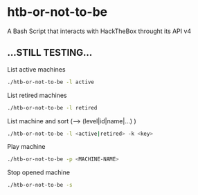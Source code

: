 # htb-or-not-to-be

A Bash Script that interacts with HackTheBox throught its API v4
## ...STILL TESTING...
List active machines
```bash
./htb-or-not-to-be -l active
```

List retired machines
```bash
./htb-or-not-to-be -l retired
```
List machine and sort (<key>--> (level|id|name|...) )
```bash
./htb-or-not-to-be -l <active|retired> -k <key>
```

Play machine
```bash
./htb-or-not-to-be -p <MACHINE-NAME>
```

Stop opened machine
```bash
./htb-or-not-to-be -s
```
